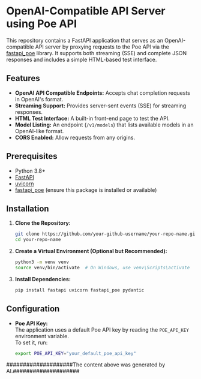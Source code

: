 # OpenAI-Compatible API Server using Poe API

This repository contains a FastAPI application that serves as an OpenAI-compatible API server by proxying requests to the Poe API via the [fastapi_poe](https://github.com/your-org/fastapi_poe) library. It supports both streaming (SSE) and complete JSON responses and includes a simple HTML-based test interface.

## Features

- **OpenAI API Compatible Endpoints:** Accepts chat completion requests in OpenAI's format.
- **Streaming Support:** Provides server-sent events (SSE) for streaming responses.
- **HTML Test Interface:** A built-in front-end page to test the API.
- **Model Listing:** An endpoint (`/v1/models`) that lists available models in an OpenAI-like format.
- **CORS Enabled:** Allow requests from any origins.

## Prerequisites

- Python 3.8+
- [FastAPI](https://fastapi.tiangolo.com/)
- [uvicorn](https://www.uvicorn.org/)
- [fastapi_poe](https://github.com/your-org/fastapi_poe) (ensure this package is installed or available)

## Installation

1. **Clone the Repository:**

    ```bash
    git clone https://github.com/your-github-username/your-repo-name.git
    cd your-repo-name
    ```

2. **Create a Virtual Environment (Optional but Recommended):**

    ```bash
    python3 -m venv venv
    source venv/bin/activate  # On Windows, use venv\Scripts\activate
    ```

3. **Install Dependencies:**

    ```bash
    pip install fastapi uvicorn fastapi_poe pydantic
    ```

## Configuration

- **Poe API Key:**  
  The application uses a default Poe API key by reading the `POE_API_KEY` environment variable.  
  To set it, run:
  
  ```bash
  export POE_API_KEY="your_default_poe_api_key"

####################The content above was generated by AI.####################
